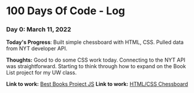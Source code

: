 # 100 Days Of Code - Log

### Day 0: March 11, 2022

**Today's Progress**: Built simple chessboard with HTML, CSS. Pulled data from NYT developer API.

**Thoughts:** Good to do some CSS work today. Connecting to the NYT API was straightforward. Starting to think through how to expand on the Book List project for my UW class.

**Link to work:** [Best Books Project JS](https://github.com/RyanOD/Week-8/blob/master/best-books.js)
**Link to work:** [HTML/CSS Chessboard](https://codepen.io/Krumpet/pen/RwxbJPX)